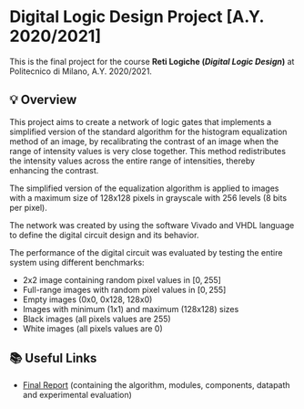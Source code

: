 # Digital Logic Design Project [A.Y. 2020/2021]
This is the final project for the course **Reti Logiche (*Digital Logic Design*)** at Politecnico di Milano, A.Y. 2020/2021.

## 💡 Overview
This project aims to create a network of logic gates that implements a simplified version of the standard algorithm for the histogram equalization method of an image, by recalibrating the contrast of an image when the range of intensity values is very close together. This method redistributes the intensity values across the entire range of intensities, thereby enhancing the contrast.

The simplified version of the equalization algorithm is applied to images with a maximum size of 128x128 pixels in grayscale with 256 levels (8 bits per pixel).

The network was created by using the software Vivado and VHDL language to define the digital circuit design and its behavior.

The performance of the digital circuit was evaluated by testing the entire system using different benchmarks:
- 2x2 image containing random pixel values in $[0,255]$
- Full-range images with random pixel values in $[0,255]$
- Empty images (0x0, 0x128, 128x0)
- Images with minimum (1x1) and maximum (128x128) sizes
- Black images (all pixels values are 255)
- White images (all pixels values are 0)

## 📚 Useful Links
- [Final Report](https://github.com/priscia99/digital-logic-design-project/blob/main/Report/relazione.pdf) (containing the algorithm, modules, components, datapath and experimental evaluation)
